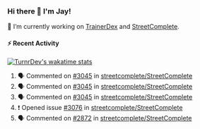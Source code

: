 ### Hi there 👋 I'm Jay!

🔭 I’m currently working on [TrainerDex](https://www.github.com/TrainerDex) and [StreetComplete](https://github.com/streetcomplete/StreetComplete).

#### :zap: Recent Activity

[![TurnrDev's wakatime stats](https://github-readme-stats.vercel.app/api/wakatime?username=TurnrDev)](https://wakatime.com/@TurnrDev)
<br>
<!--START_SECTION:activity-->
1. 🗣 Commented on [#3045](https://github.com/streetcomplete/StreetComplete/issues/3045) in [streetcomplete/StreetComplete](https://github.com/streetcomplete/StreetComplete)
2. 🗣 Commented on [#3045](https://github.com/streetcomplete/StreetComplete/issues/3045) in [streetcomplete/StreetComplete](https://github.com/streetcomplete/StreetComplete)
3. 🗣 Commented on [#3045](https://github.com/streetcomplete/StreetComplete/issues/3045) in [streetcomplete/StreetComplete](https://github.com/streetcomplete/StreetComplete)
4. ❗️ Opened issue [#3076](https://github.com/streetcomplete/StreetComplete/issues/3076) in [streetcomplete/StreetComplete](https://github.com/streetcomplete/StreetComplete)
5. 🗣 Commented on [#2872](https://github.com/streetcomplete/StreetComplete/issues/2872) in [streetcomplete/StreetComplete](https://github.com/streetcomplete/StreetComplete)
<!--END_SECTION:activity-->
